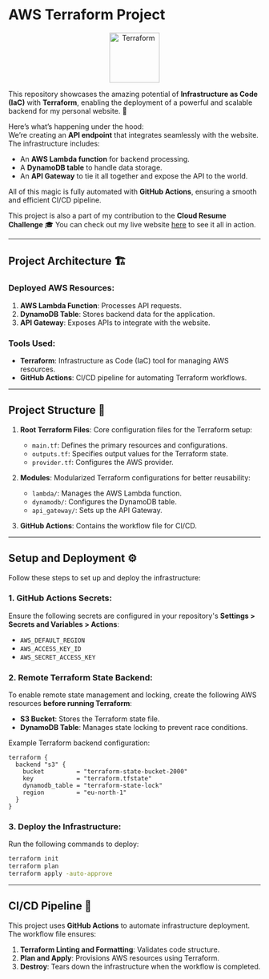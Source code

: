 # **AWS Terraform Project** 

<p align="center">
  <img src="https://cdn.worldvectorlogo.com/logos/terraform-enterprise.svg" alt="Terraform" width="100">
</p>

This repository showcases the amazing potential of **Infrastructure as Code (IaC)** with **Terraform**, enabling the deployment of a powerful and scalable backend for my personal website. 🚀

Here’s what’s happening under the hood:  
We’re creating an **API endpoint** that integrates seamlessly with the website. The infrastructure includes:  
- An **AWS Lambda function** for backend processing.  
- A **DynamoDB table** to handle data storage.  
- An **API Gateway** to tie it all together and expose the API to the world.  

All of this magic is fully automated with **GitHub Actions**, ensuring a smooth and efficient CI/CD pipeline.

This project is also a part of my contribution to the **Cloud Resume Challenge** 🎓 You can check out my live website [here](https://www.sakethpokuri.com/) to see it all in action.


---

## **Project Architecture** 🏗️

### Deployed AWS Resources:
1. **AWS Lambda Function**: Processes API requests.
2. **DynamoDB Table**: Stores backend data for the application.
3. **API Gateway**: Exposes APIs to integrate with the website.

### Tools Used:
- **Terraform**: Infrastructure as Code (IaC) tool for managing AWS resources.
- **GitHub Actions**: CI/CD pipeline for automating Terraform workflows.

---

## **Project Structure** 📂

1. **Root Terraform Files**: Core configuration files for the Terraform setup:
   - `main.tf`: Defines the primary resources and configurations.
   - `outputs.tf`: Specifies output values for the Terraform state.
   - `provider.tf`: Configures the AWS provider.

2. **Modules**: Modularized Terraform configurations for better reusability:
   - `lambda/`: Manages the AWS Lambda function.
   - `dynamodb/`: Configures the DynamoDB table.
   - `api_gateway/`: Sets up the API Gateway.

3. **GitHub Actions**: Contains the workflow file for CI/CD.

---

## **Setup and Deployment** ⚙️

Follow these steps to set up and deploy the infrastructure:

### 1. **GitHub Actions Secrets**:
Ensure the following secrets are configured in your repository's **Settings > Secrets and Variables > Actions**:
- `AWS_DEFAULT_REGION`
- `AWS_ACCESS_KEY_ID`
- `AWS_SECRET_ACCESS_KEY`

### 2. **Remote Terraform State Backend**:
To enable remote state management and locking, create the following AWS resources **before running Terraform**:
- **S3 Bucket**: Stores the Terraform state file.
- **DynamoDB Table**: Manages state locking to prevent race conditions.

Example Terraform backend configuration:
```hcl
terraform {
  backend "s3" {
    bucket         = "terraform-state-bucket-2000"
    key            = "terraform.tfstate"
    dynamodb_table = "terraform-state-lock"
    region         = "eu-north-1"
  }
}
```

### 3. **Deploy the Infrastructure**:
Run the following commands to deploy:
```bash
terraform init
terraform plan
terraform apply -auto-approve
```

---

## **CI/CD Pipeline** 🔄

This project uses **GitHub Actions** to automate infrastructure deployment. The workflow file ensures:
1. **Terraform Linting and Formatting**: Validates code structure.
2. **Plan and Apply**: Provisions AWS resources using Terraform.
3. **Destroy**: Tears down the infrastructure when the workflow is completed.
<!-- 4. **File-Based Flag Triggers**: The deployment and destruction workflows are controlled by the content of the deploy.flag file:
    - If deploy.flag is set to true, the deployment workflow triggers and creates the infrastructure.
    - If deploy.flag is set to false, the destruction workflow triggers and tears down the infrastructure -->
